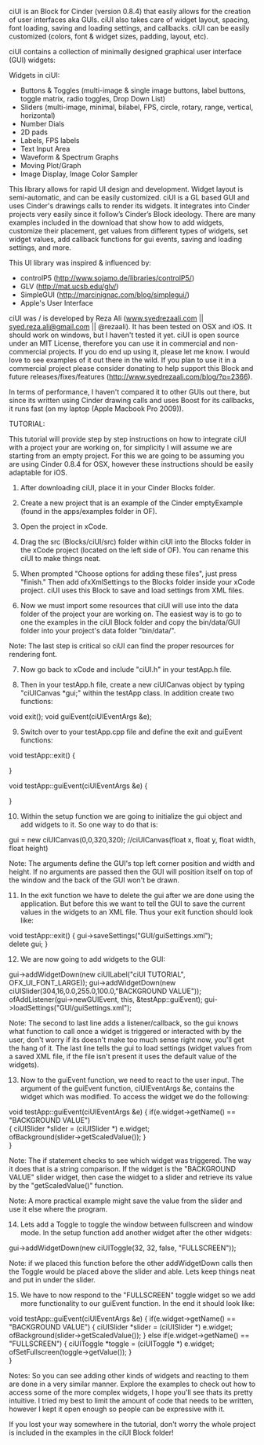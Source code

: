 ciUI is an Block for Cinder (version 0.8.4) that easily allows for the creation of user interfaces aka GUIs. ciUI also takes care of widget layout, spacing, font loading, saving and loading settings, and callbacks. ciUI can be easily customized (colors, font & widget sizes, padding, layout, etc).

ciUI contains a collection of minimally designed graphical user interface (GUI) widgets:

Widgets in ciUI:

- Buttons & Toggles (multi-image & single image buttons, label buttons, toggle matrix, radio toggles, Drop Down List)
- Sliders (multi-image, minimal, bilabel, FPS, circle, rotary, range, vertical, horizontal)
- Number Dials
- 2D pads
- Labels, FPS labels
- Text Input Area
- Waveform & Spectrum Graphs
- Moving Plot/Graph
- Image Display, Image Color Sampler

This library allows for rapid UI design and development. Widget layout is semi-automatic, and can be easily customized. ciUI is a GL based GUI and uses Cinder's drawings calls to render its widgets. It integrates into Cinder projects very easily since it follow’s Cinder’s Block ideology. There are many examples included in the download that show how to add widgets, customize their placement, get values from different types of widgets, set widget values, add callback functions for gui events, saving and loading settings, and more.

This UI library was inspired & influenced by: 

- controlP5 (http://www.sojamo.de/libraries/controlP5/) 
- GLV (http://mat.ucsb.edu/glv/)
- SimpleGUI (http://marcinignac.com/blog/simplegui/)
- Apple's User Interface 

ciUI was / is developed by Reza Ali (www.syedrezaali.com || syed.reza.ali@gmail.com || @rezaali). It has been tested on OSX  and iOS. It should work on windows, but I haven't tested it yet. ciUI is open source under an MIT License, therefore you can use it in commercial and non-commercial projects. If you do end up using it, please let me know. I would love to see examples of it out there in the wild. If you plan to use it in a commercial project please consider donating to help support this Block and future releases/fixes/features (http://www.syedrezaali.com/blog/?p=2366).

In terms of performance, I haven't compared it to other GUIs out there, but since its written using Cinder drawing calls and uses Boost for its callbacks, it runs fast (on my laptop (Apple Macbook Pro 2009)).

TUTORIAL: 

This tutorial will provide step by step instructions on how to integrate ciUI with a project your are working on, for simplicity I will assume we are starting from an empty project. For this we are going to be assuming you are using Cinder 0.8.4 for OSX, however these instructions should be easily adaptable for iOS.

1. After downloading ciUI, place it in your Cinder Blocks folder. 

2. Create a new project that is an example of the Cinder emptyExample (found in the apps/examples folder in OF).

3. Open the project in xCode. 

4. Drag the src (Blocks/ciUI/src) folder within ciUI into the Blocks folder in the xCode project (located on the left side of OF). You can rename this ciUI to make things neat. 

5. When prompted "Choose options for adding these files", just press "finish." Then add ofxXmlSettings to the Blocks folder inside your xCode project. ciUI uses this Block to save and load settings from XML files. 

6. Now we must import some resources that ciUI will use into the data folder of the project your are working on. The easiest way is to go to one the examples in the ciUI Block folder and copy the bin/data/GUI folder into your project's data folder "bin/data/".

Note: The last step is critical so ciUI can find the proper resources for rendering font. 

7. Now go back to xCode and include "ciUI.h" in your testApp.h file.

8. Then in your testApp.h file, create a new ciUICanvas object by typing "ciUICanvas *gui;" within the testApp class. In addition create two functions:

void exit(); 
void guiEvent(ciUIEventArgs &e);

9. Switch over to your testApp.cpp file and define the exit and guiEvent functions: 

void testApp::exit()
{
	
}

void testApp::guiEvent(ciUIEventArgs &e)
{
	
}

10. Within the setup function we are going to initialize the gui object and add widgets to it. So one way to do that is: 

gui = new ciUICanvas(0,0,320,320);		//ciUICanvas(float x, float y, float width, float height)		

Note: The arguments define the GUI's top left corner position and width and height. If no arguments are passed then the GUI will position itself on top of the window and the back of the GUI won't be drawn. 

11. In the exit function we have to delete the gui after we are done using the application. But before this we want to tell the GUI to save the current values in the widgets to an XML file. Thus your exit function should look like: 

void testApp::exit()
{
    gui->saveSettings("GUI/guiSettings.xml");     
    delete gui; 
}

12. We are now going to add widgets to the GUI: 

gui->addWidgetDown(new ciUILabel("ciUI TUTORIAL", OFX_UI_FONT_LARGE)); 
gui->addWidgetDown(new ciUISlider(304,16,0.0,255.0,100.0,"BACKGROUND VALUE")); 
ofAddListener(gui->newGUIEvent, this, &testApp::guiEvent); 
gui->loadSettings("GUI/guiSettings.xml"); 

Note: The second to last line adds a listener/callback, so the gui knows what function to call once a widget is triggered or interacted with by the user, don't worry if its doesn't make too much sense right now, you'll get the hang of it. The last line tells the gui to load settings (widget values from a saved XML file, if the file isn't present it uses the default value of the widgets). 

13. Now to the guiEvent function, we need to react to the user input. The argument of the guiEvent function, ciUIEventArgs &e, contains the widget which was modified. To access the widget we do the following:

void testApp::guiEvent(ciUIEventArgs &e)
{
    if(e.widget->getName() == "BACKGROUND VALUE")	
    {
        ciUISlider *slider = (ciUISlider *) e.widget;    
        ofBackground(slider->getScaledValue());
    }   
}

Note: The if statement checks to see which widget was triggered. The way it does that is a string comparison. If the widget is the "BACKGROUND VALUE" slider widget, then case the widget to a slider and retrieve its value by the "getScaledValue()" function. 

Note: A more practical example might save the value from the slider and use it else where the program. 

14. Lets add a Toggle to toggle the window between fullscreen and window mode. In the setup function add another widget after the other widgets: 

gui->addWidgetDown(new ciUIToggle(32, 32, false, "FULLSCREEN"));

Note: if we placed this function before the other addWidgetDown calls then the Toggle would be placed above the slider and able. Lets keep things neat and put in under the slider. 

15. We have to now respond to the "FULLSCREEN" toggle widget so we add more functionality to our guiEvent function. In the end it should look like:

void testApp::guiEvent(ciUIEventArgs &e)
{
    if(e.widget->getName() == "BACKGROUND VALUE")
    {
        ciUISlider *slider = (ciUISlider *) e.widget;    
        ofBackground(slider->getScaledValue());
    }
    else if(e.widget->getName() == "FULLSCREEN")
    {
        ciUIToggle *toggle = (ciUIToggle *) e.widget;
        ofSetFullscreen(toggle->getValue()); 
    }    
}

Notes: So you can see adding other kinds of widgets and reacting to them are done in a very similar manner. Explore the examples to check out how to access some of the more complex widgets, I hope you'll see thats its pretty intuitive. I tried my best to limit the amount of code that needs to be written, however I kept it open enough so people can be expressive with it. 

If you lost your way somewhere in the tutorial, don't worry the whole project is included in the examples in the ciUI Block folder!